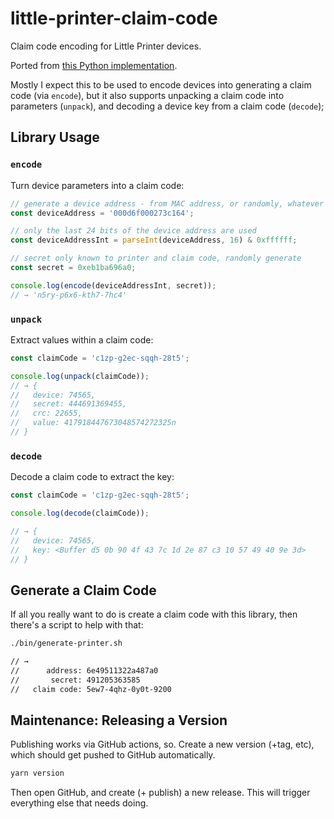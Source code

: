 # little-printer-claim-code

Claim code encoding for Little Printer devices.

Ported from [this Python implementation](https://github.com/nordprojects/sirius).

Mostly I expect this to be used to encode devices into generating a claim code (via `encode`), but it also supports unpacking a claim code into parameters (`unpack`), and decoding a device key from a claim code (`decode`);

## Library Usage

### `encode`

Turn device parameters into a claim code:

```ts
// generate a device address - from MAC address, or randomly, whatever
const deviceAddress = '000d6f000273c164';

// only the last 24 bits of the device address are used
const deviceAddressInt = parseInt(deviceAddress, 16) & 0xffffff;

// secret only known to printer and claim code, randomly generate
const secret = 0xeb1ba696a0;

console.log(encode(deviceAddressInt, secret));
// → 'n5ry-p6x6-kth7-7hc4'
```

### `unpack`

Extract values within a claim code:

```ts
const claimCode = 'c1zp-g2ec-sqqh-28t5';

console.log(unpack(claimCode));
// → {
//   device: 74565,
//   secret: 444691369455,
//   crc: 22655,
//   value: 417918447673048574272325n
// }
```

### `decode`

Decode a claim code to extract the key:

```ts
const claimCode = 'c1zp-g2ec-sqqh-28t5';

console.log(decode(claimCode));

// → {
//   device: 74565,
//   key: <Buffer d5 0b 90 4f 43 7c 1d 2e 87 c3 10 57 49 40 9e 3d>
// }
```

## Generate a Claim Code

If all you really want to do is create a claim code with this library, then there's a script to help with that:

```sh
./bin/generate-printer.sh

// →
//      address: 6e49511322a487a0
//       secret: 491205363585
//   claim code: 5ew7-4qhz-0y0t-9200
```

## Maintenance: Releasing a Version

Publishing works via GitHub actions, so. Create a new version (+tag, etc), which should get pushed to GitHub automatically.

```sh
yarn version
```

Then open GitHub, and create (+ publish) a new release. This will trigger everything else that needs doing.
